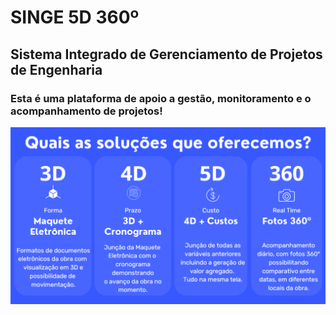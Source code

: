 # SINGE 5D 360º 
## Sistema Integrado de Gerenciamento de Projetos de Engenharia
### Esta é uma plataforma de apoio a gestão, monitoramento e o acompanhamento de projetos!

<img src="Solucoes.png" >


